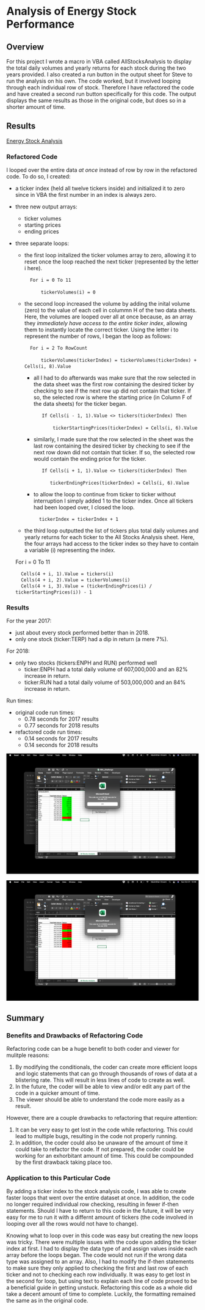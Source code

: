 # Analysis of Energy Stock Performance

## Overview
For this project I wrote a macro in VBA called AllStocksAnalysis to display the total daily volumes and yearly returns for each stock during the two years provided.  I also created a run button in the output sheet for Steve to run the analysis on his own.  The code worked, but it involved looping through each individual row of stock.  Therefore I have refactored the code and have created a second run button specifically for this code.  The output displays the same results as those in the original code, but does so in a shorter amount of time.

## Results

[Energy Stock Analysis](https://github.com/MaxV6ft4/stock-analysis/blob/main/VBA_Challenge.xlsm)

### Refactored Code
I looped over the entire data *at once* instead of row by row in the refactored code.  To do so, I created:
- a ticker index (held all twelve tickers inside) and initialized it to zero since in VBA the first number in an index is always zero.  
- three new output arrays:
    - ticker volumes 
    - starting prices
    - ending prices
- three separate loops:
    - the first loop initalized the ticker volumes array to zero, allowing it to reset once the loop reached the next ticker (represented by the letter i here).

            For i = 0 To 11
    
                tickerVolumes(i) = 0
        
    - the second loop increased the volume by adding the inital volume (zero) to the value of each cell in colummn H of the two data sheets.  Here, the volumes are looped over all at once because, as an array they *immediately have access to the entire ticker index*, allowing them to instantly locate the correct ticker.  Using the letter i to represent the number of rows, I began the loop as follows:

            For i = 2 To RowCount
    
                tickerVolumes(tickerIndex) = tickerVolumes(tickerIndex) + Cells(i, 8).Value

        - all I had to do afterwards was make sure that the row selected in the data sheet was the first row containing the desired ticker by checking to see if the next row up did not contain that ticker.  If so, the selected row is where the starting price (in Column F of the data sheets) for the ticker began.  

                 If Cells(i - 1, 1).Value <> tickers(tickerIndex) Then
            
                     tickerStartingPrices(tickerIndex) = Cells(i, 6).Value
                

        - similarly, I made sure that the row selected in the sheet was the last row containing the desired ticker by checking to see if the next row down did not contain that ticker.  If so, the selected row would contain the ending price for the ticker.  

                 If Cells(i + 1, 1).Value <> tickers(tickerIndex) Then
            
                    tickerEndingPrices(tickerIndex) = Cells(i, 6).Value

        - to allow the loop to continue from ticker to ticker without interruption I simply added 1 to the ticker index.  Once all tickers had been looped over, I closed the loop.

                tickerIndex = tickerIndex + 1
        
    - the third loop outputted the list of tickers plus total daily volumes and yearly returns for each ticker to the All Stocks Analysis sheet.  Here, the four arrays had access to the ticker index so they have to contain a variable (i) representing the index.

    For i = 0 To 11
        
        Cells(4 + i, 1).Value = tickers(i)
        Cells(4 + i, 2).Value = tickerVolumes(i)
        Cells(4 + i, 3).Value = (tickerEndingPrices(i) / tickerStartingPrices(i)) - 1

### Results
For the year 2017:
- just about every stock performed better than in 2018.
- only one stock (ticker:TERP) had a dip in return (a mere 7%).  

For 2018:
- only two stocks (tickers:ENPH and RUN) performed well 
    - ticker:ENPH had a total daily volume of 607,000,000 and an 82% increase in return.
    - ticker:RUN had a total daily volume of 503,000,000 and an 84% increase in return.

Run times:
 - original code run times:
    - 0.78 seconds for 2017 results
    - 0.77 seconds for 2018 results
 - refactored code run times:
    - 0.14 seconds for 2017 results
    - 0.14 seconds for 2018 results
 
![2017 run time with refactored code](https://github.com/MaxV6ft4/stock-analysis/blob/main/Resources/VBA_Challenge_2017.png)

![2018 run time with refactored code](https://github.com/MaxV6ft4/stock-analysis/blob/main/Resources/VBA_Challenge_2018.png)

## Summary

### Benefits and Drawbacks of Refactoring Code
Refactoring code can be a huge benefit to both coder and viewer for mulitple reasons:

1. By modifying the conditionals, the coder can create more efficient loops and logic statements that can go through thousands of rows of data at a blistering rate.  This will result in less lines of code to create as well.
2. In the future, the coder will be able to view and/or edit any part of the code in a quicker amount of time.
3. The viewer should be able to understand the code more easily as a result.

However, there are a couple drawbacks to refactoring that require attention:

1. It can be very easy to get lost in the code while refactoring.  This could lead to multiple bugs, resulting in the code not properly running.
2. In addition, the coder could also be unaware of the amount of time it could take to refactor the code.  If not prepared, the coder could be working for an exhorbitant amount of time.  This could be compounded by the first drawback taking place too.

### Application to this Particular Code

By adding a ticker index to the stock analysis code, I was able to create faster loops that went over the entire dataset at once.  In addition, the code no longer required individual row checking, resulting in fewer if-then statements.  Should I have to return to this code in the future, it will be very easy for me to run it with a differnt amount of tickers (the code involved in looping over all the rows would not have to change).

Knowing what to loop over in this code was easy but creating the new loops was tricky.  There were multiple issues with the code upon adding the ticker index at first.  I had to display the data type of and assign values inside each array before the loops began.  The code would not run if the wrong data type was assigned to an array.  Also, I had to modify the if-then statements to make sure they only applied to checking the first and last row of each ticker and not to checking each row individually.  It was easy to get lost in the second for loop, but using text to explain each line of code proved to be a beneficial guide in getting unstuck.  Refactoring this code as a whole did take a decent amount of time to complete.  Luckily, the formatting remained the same as in the original code.
